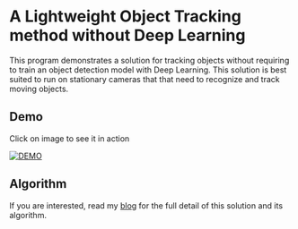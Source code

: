 # A Lightweight Object Tracking method without Deep Learning

This program demonstrates a solution for tracking objects without requiring to train an object detection model with Deep Learning. This solution is best suited to run on stationary cameras that that need to recognize and track moving objects. 

## Demo
Click on image to see it in action     

[![DEMO](https://jixjiastorage.blob.core.windows.net/blog-resources/lightweight-object-tracking/featured.jpg)](https://youtu.be/k2qSYngrG-o)

## Algorithm

If you are interested, read my [blog](https://jixjia.com/2020/02/27/lightweight-object-tracking/) for the full detail of this solution and its algorithm.
